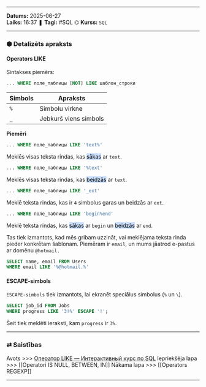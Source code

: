 ___
**Datums:** 2025-06-27   
**Laiks:** 16:37 
❚ **Tagi:** #SQL 
⌬ **Kurss:**  `SQL`

---
### ⬢ Detalizēts apraksts
#### Operators LIKE
Sintakses piemērs:

```SQL
... WHERE поле_таблицы [NOT] LIKE шаблон_строки
```

| Simbols | Apraksts              |
| ------- | --------------------- |
| `%`     | Simbolu virkne        |
| `_`     | Jebkurš viens simbols |
**Piemēri**

```SQL
... WHERE поле_таблицы LIKE 'text%'
```
Meklēs visas teksta rindas, kas <mark style="background: #ADCCFFA6;">sākas</mark> ar `text`.

```SQL
... WHERE поле_таблицы LIKE '%text'
```
Meklēs visas teksta rindas, kas <mark style="background: #ADCCFFA6;">beidzās</mark> ar `text`.

```SQL
... WHERE поле_таблицы LIKE '_ext'
```
Meklē teksta rindas, kas ir `4` simbolus garas un beidzās ar `ext`.

```SQL
... WHERE поле_таблицы LIKE 'begin%end'
```
Meklē teksta rindas, kas <mark style="background: #ADCCFFA6;">sākas</mark> ar `begin` un <mark style="background: #ADCCFFA6;">beidzās</mark> ar `end`.

Tas tiek izmantots, kad mēs gribam uzzināt, vai meklējama teksta rinda pieder konkrētam šablonam. Piemēram ir `email`, un mums jāatrod e-pastus ar domēnu `@hotmail.`

```SQL
SELECT name, email FROM Users
WHERE email LIKE '%@hotmail.%'
```
#### ESCAPE-simbols
`ESCAPE-simbols` tiek izmantots, lai ekranēt speciālus simbolus (`%` un `\`).

```SQL
SELECT job_id FROM Jobs
WHERE progress LIKE '3!%' ESCAPE '!';
```
Šeit tiek meklēti ieraksti, kam `progress` ir `3%`.

---
### ⇄ Saistības
Avots >>> [Оператор LIKE — Интерактивный курс по SQL](https://sql-academy.org/ru/guide/operator-like)
Iepriekšēja lapa >>> [[Operatori IS NULL, BETWEEN, IN]]
Nākama lapa >>> [[Operators REGEXP]]
___